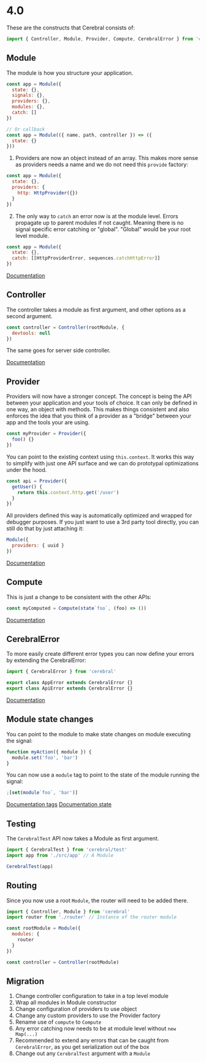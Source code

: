 # 4.0

These are the constructs that Cerebral consists of:

```js
import { Controller, Module, Provider, Compute, CerebralError } from 'cerebral'
```

## Module

The module is how you structure your application.

```js
const app = Module({
  state: {},
  signals: {},
  providers: {},
  modules: {},
  catch: []
})

// Or callback
const app = Module(({ name, path, controller }) => ({
  state: {}
}))
```

1.  Providers are now an object instead of an array. This makes more sense as providers needs a name and we do not need this `provide` factory:

```js
const app = Module({
  state: {},
  providers: {
    http: HttpProvider({})
  }
})
```

2.  The only way to `catch` an error now is at the module level. Errors propagate up to parent modules if not caught. Meaning there is no signal specific error catching or "global". "Global" would be your root level module.

```js
const app = Module({
  state: {},
  catch: [[HttpProviderError, sequences.catchHttpError]]
})
```

[Documentation](/docs/api/module)

## Controller

The controller takes a module as first argument, and other options as a second argument.

```js
const controller = Controller(rootModule, {
  devtools: null
})
```

The same goes for server side controller.

[Documentation](/docs/api/controller)

## Provider

Providers will now have a stronger concept. The concept is being the API between your application and your tools of choice. It can only be defined in one way, an object with methods. This makes things consistent and also enforces the idea that you think of a provider as a "bridge" between your app and the tools your are using.

```js
const myProvider = Provider({
  foo() {}
})
```

You can point to the existing context using `this.context`. It works this way to simplify with just one API surface and we can do prototypal optimizations under the hood.

```js
const api = Provider({
  getUser() {
    return this.context.http.get('/user')
  }
})
```

All providers defined this way is automatically optimized and wrapped for debugger purposes. If you just want to use a 3rd party tool directly, you can still do that by just attaching it:

```js
Module({
  providers: { uuid }
})
```

[Documentation](/docs/api/providers)

## Compute

This is just a change to be consistent with the other APIs:

```js
const myComputed = Compute(state`foo`, (foo) => ())
```

[Documentation](/docs/api/compute)

## CerebralError

To more easily create different error types you can now define your errors by extending the CerebralError:

```js
import { CerebralError } from 'cerebral'

export class AppError extends CerebralError {}
export class ApiError extends CerebralError {}
```

[Documentation](/docs/api/error)

## Module state changes

You can point to the module to make state changes on module executing the signal:

```js
function myAction({ module }) {
  module.set('foo', 'bar')
}
```

You can now use a `module` tag to point to the state of the module running the signal:

```js
;[set(module`foo`, 'bar')]
```

[Documentation tags](/docs/api/tags)
[Documentation state](/docs/api/state)

## Testing

The `CerebralTest` API now takes a Module as first argument.

```js
import { CerebralTest } from 'cerebral/test'
import app from './src/app' // A Module

CerebralTest(app)
```

## Routing

Since you now use a root `Module`, the router will need to be added there.

```js
import { Controller, Module } from 'cerebral'
import router from './router' // Instance of the router module

const rootModule = Module({
  modules: {
    router
  }
})

const controller = Controller(rootModule)
```

## Migration

1.  Change controller configuration to take in a top level module
2.  Wrap all modules in Module constructor
3.  Change configuration of providers to use object
4.  Change any custom providers to use the Provider factory
5.  Rename use of `compute` to `Compute`
6.  Any error catching now needs to be at module level without `new Map(...)`
7.  Recommended to extend any errors that can be caught from `CerebralError`, as you get serialization out of the box
8.  Change out any `CerebralTest` argument with a `Module`
